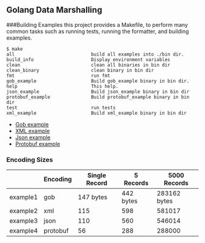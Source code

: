 ## Golang Data Marshalling


###Building Examples
this project provides a Makefile, to perform many common tasks such as running tests, running the formatter, and building examples.   
    
~~~~
$ make
all                            build all examples into ./bin dir.
build_info                     Display environment variables
clean                          clean all binaries in bin dir
clean_binary                   clean binary in bin dir
fmt                            run fmt
gob_example                    Build gob_example binary in bin dir.
help                           This help.
json_example                   Build json_example binary in bin dir
protobuf_example               Build protobuf_example binary in bin dir
test                           run tests
xml_example                    Build xml_example binary in bin dir
~~~~
  
* [Gob example](./example1/README.md)
* [XML example](./example2/README.md)
* [Json example](./example3/README.md)
* [Protobuf example](./example4/README.md)



### Encoding Sizes

|           |Encoding |Single Record   |5 Records  | 5000 Records  |
|-----------|---------|----------------|-----------|---------------|
|example1   |gob      |147 bytes       |442 bytes  | 283162 bytes  |   
|example2   |xml      |115             |598        | 581017        |   
|example3   |json     |110             |560        | 546014        |   
|example4   |protobuf |56              |288        | 288000        |   